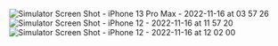 
![Simulator Screen Shot - iPhone 13 Pro Max - 2022-11-16 at 03 57 26](https://user-images.githubusercontent.com/92275173/202127873-14ec2a08-82b5-4fb7-b6ac-c2862cd03848.png)
![Simulator Screen Shot - iPhone 12 - 2022-11-16 at 11 57 20](https://user-images.githubusercontent.com/92275173/202127880-f8d09989-97ef-414b-8ac0-5be5a0a0c802.png)
![Simulator Screen Shot - iPhone 12 - 2022-11-16 at 12 02 00](https://user-images.githubusercontent.com/92275173/202127897-b9cdc86b-ff54-47c9-ba79-09ee40b35413.png)
